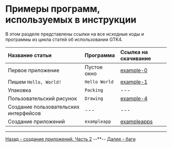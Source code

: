 # Примеры программ, используемых в инструкции

В этом разделе представлены ссылки на все исходные коды и программы из цикла статей об использовании GTK4.

| Название статьи | Программа | Ссылка на скачивание |
|:----------------|:----------|:---------------------|
| Первое приложение | Пустое окно | [example-0](https://github.com/Linuxoid85/LinuxSovet/blob/main/stats/GTK/programms/example-0.c) |
| Пишем `Hello, World!` | `Hello World` | [example-1](https://github.com/Linuxoid85/LinuxSovet/blob/main/stats/GTK/programms/example-1.c) |
| Упаковка | `Packing` | --- |
| Пользовательский рисунок | `Drawing` | [example-4](https://github.com/Linuxoid85/LinuxSovet/blob/main/stats/GTK/programms/example-4.c) |
| Создание пользовательских интерфейсов | --- | --- |
| Создание приложений | `exampleapp` | [exampleapps](https://gitlab.gnome.org/GNOME/gtk/-/tree/master/examples) |

***

[Назад - создание приложений. Часть 2](gtk7.md)
--**--
[Далее - баги](bugs.md)
